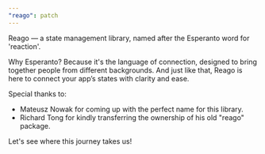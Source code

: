 ```yaml
---
"reago": patch
---
```


Reago — a state management library, named after the Esperanto word for 'reaction'.

Why Esperanto? Because it's the language of connection, designed to bring together people
from different backgrounds. And just like that, Reago is here to connect your app’s states
with clarity and ease.

Special thanks to:
- Mateusz Nowak for coming up with the perfect name for this library.
- Richard Tong for kindly transferring the ownership of his old "reago" package.

Let's see where this journey takes us!
